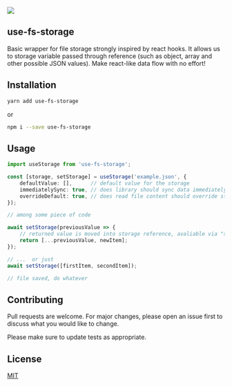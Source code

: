 ![](https://github.com/Aliath/use-fs-storage/workflows/test/badge.svg)

## use-fs-storage
Basic wrapper for file storage strongly inspired by react hooks. It allows us to storage variable passed through reference (such as object, array and other possible JSON values). Make react-like data flow with no effort!

## Installation


```bash
yarn add use-fs-storage
```

or 
```bash
npm i --save use-fs-storage
```

## Usage

```typescript
import useStorage from 'use-fs-storage';

const [storage, setStorage] = useStorage('example.json', {
    defaultValue: [],      // default value for the storage
    immediatelySync: true, // does library should sync data immediately
    overrideDefault: true, // does read file content should override storage value (if not and immadiatelySync is true - defaultValue will be saved into json file)
});

// among some piece of code

await setStorage(previousValue => {
    // returned value is moved into storage reference, avaliable via "storage" variable from 3rd line
    return [...previousValue, newItem];
});

// ...  or just
await setStorage([firstItem, secondItem]);

// file saved, do whatever
```

## Contributing
Pull requests are welcome. For major changes, please open an issue first to discuss what you would like to change.

Please make sure to update tests as appropriate.

## License
[MIT](https://choosealicense.com/licenses/mit/)